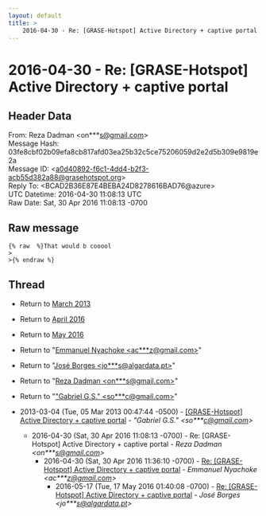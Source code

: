 ```yaml
---
layout: default
title: >
    2016-04-30 - Re: [GRASE-Hotspot] Active Directory + captive portal
---
```


# 2016-04-30 - Re: [GRASE-Hotspot] Active Directory + captive portal

## Header Data

From: Reza Dadman \<on***s@gmail.com\><br>
Message Hash: 03fe8cbf02b09efa8cb817afd03ea25b32c5ce75206059d2e2d5b309e9819e2a<br>
Message ID: \<a0d40892-f6c1-4dd4-b2f3-acb55d382a88@grasehotspot.org\><br>
Reply To: \<BCAD2B36E87E4BEBA24D8278616BAD76@azure\><br>
UTC Datetime: 2016-04-30 11:08:13 UTC<br>
Raw Date: Sat, 30 Apr 2016 11:08:13 -0700<br>

## Raw message

```
{% raw  %}That would b cooool
>
>{% endraw %}
```

## Thread

+ Return to [March 2013](/archive/2013/03)
+ Return to [April 2016](/archive/2016/04)
+ Return to [May 2016](/archive/2016/05)

+ Return to "[Emmanuel Nyachoke <ac***z<span>@</span>gmail.com>](/authors/ac___z_at_gmail_com)"
+ Return to "[José Borges <jo***s<span>@</span>algardata.pt>](/authors/jo___s_at_algardata_pt)"
+ Return to "[Reza Dadman <on***s<span>@</span>gmail.com>](/authors/on___s_at_gmail_com)"
+ Return to "["Gabriel G.S." <so***c<span>@</span>gmail.com>](/authors/so___c_at_gmail_com)"

+ 2013-03-04 (Tue, 05 Mar 2013 00:47:44 -0500) - [[GRASE-Hotspot] Active Directory + captive portal](/archive/2013/03/2f112d828984f8af8a4edb7ee09abf4403a5887f2b59b566f254a892c0e7f2f2) - _"Gabriel G.S." \<so***c@gmail.com\>_
  + 2016-04-30 (Sat, 30 Apr 2016 11:08:13 -0700) - Re: [GRASE-Hotspot] Active Directory + captive portal - _Reza Dadman \<on***s@gmail.com\>_
    + 2016-04-30 (Sat, 30 Apr 2016 11:36:10 -0700) - [Re: [GRASE-Hotspot] Active Directory + captive portal](/archive/2016/04/bae59492cf6b11f42f560c6fcde639bb6f3bb2d29844bfe50d440f17c3ef33f9) - _Emmanuel Nyachoke \<ac***z@gmail.com\>_
      + 2016-05-17 (Tue, 17 May 2016 01:40:08 -0700) - [Re: [GRASE-Hotspot] Active Directory + captive portal](/archive/2016/05/58fd4814ba84c6f74de6898cf373f9ade125f084a6cdb421cc621ead6dcadf63) - _José Borges \<jo***s@algardata.pt\>_

